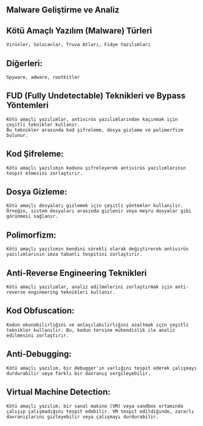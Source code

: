 ## Malware Geliştirme ve Analiz

## Kötü Amaçlı Yazılım (Malware) Türleri

```
Virüsler, Solucanlar, Truva Atları, Fidye Yazılımları 
```

## Diğerleri: 

```
Spyware, adware, rootkitler
```

## FUD (Fully Undetectable) Teknikleri ve Bypass Yöntemleri
```
Kötü amaçlı yazılımlar, antivirüs yazılımlarından kaçınmak için çeşitli teknikler kullanır.
Bu teknikler arasında kod şifreleme, dosya gizleme ve polimorfizm bulunur.
```
## Kod Şifreleme:
```
Kötü amaçlı yazılımın kodunu şifreleyerek antivirüs yazılımlarının tespit etmesini zorlaştırır.
```
## Dosya Gizleme:
```
Kötü amaçlı dosyaları gizlemek için çeşitli yöntemler kullanılır.
Örneğin, sistem dosyaları arasında gizlenir veya meşru dosyalar gibi görünmesi sağlanır.
```
## Polimorfizm:
```
Kötü amaçlı yazılımın kendini sürekli olarak değiştirerek antivirüs yazılımlarının imza tabanlı tespitini zorlaştırır.
```

## Anti-Reverse Engineering Teknikleri

```
Kötü amaçlı yazılımlar, analiz edilmelerini zorlaştırmak için anti-reverse engineering teknikleri kullanır.
```

## Kod Obfuscation:
```
Kodun okunabilirliğini ve anlaşılabilirliğini azaltmak için çeşitli teknikler kullanılır. Bu, kodun tersine mühendislik ile analiz edilmesini zorlaştırır.
```

## Anti-Debugging:
```
Kötü amaçlı yazılım, bir debugger'ın varlığını tespit ederek çalışmayı durdurabilir veya farklı bir davranış sergileyebilir.
```

## Virtual Machine Detection:
```
Kötü amaçlı yazılım, bir sanal makine (VM) veya sandbox ortamında çalışıp çalışmadığını tespit edebilir. VM tespit edildiğinde, zararlı davranışlarını gizleyebilir veya çalışmayı durdurabilir.
```
